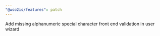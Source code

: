 ```yaml
---
"@wso2is/features": patch
---
```


Add missing alphanumeric special character front end validation in user wizard
